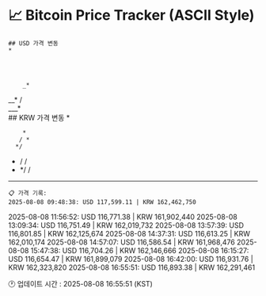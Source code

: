 # 📈 Bitcoin Price Tracker (ASCII Style)
    ## USD 가격 변동 
    *         
          
          
          
          
        _*
 __*   /  
    ___*  
    ## KRW 가격 변동
    *         
          
        * 
       / *
      */  
   * / /  
  * */ /  
 *   * *  
    📋 가격 기록:
    2025-08-08 09:48:38: USD 117,599.11 | KRW 162,462,750
2025-08-08 11:56:52: USD 116,771.38 | KRW 161,902,440
2025-08-08 13:09:34: USD 116,751.49 | KRW 162,019,732
2025-08-08 13:57:39: USD 116,801.85 | KRW 162,125,674
2025-08-08 14:37:31: USD 116,613.25 | KRW 162,010,174
2025-08-08 14:57:07: USD 116,586.54 | KRW 161,968,476
2025-08-08 15:47:38: USD 116,704.26 | KRW 162,146,666
2025-08-08 16:15:27: USD 116,654.47 | KRW 161,899,079
2025-08-08 16:42:00: USD 116,931.76 | KRW 162,323,820
2025-08-08 16:55:51: USD 116,893.38 | KRW 162,291,461
    
🕐 업데이트 시간 : 2025-08-08 16:55:51 (KST)
